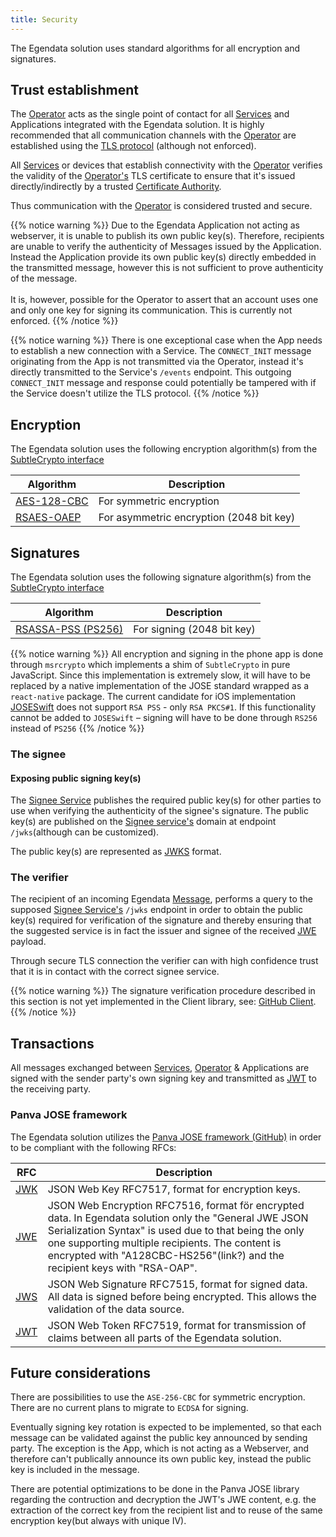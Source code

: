 ```yaml
---
title: Security
---
```


The Egendata solution uses standard algorithms for all encryption and signatures.

## Trust establishment

The [Operator](/operator) acts as the single point of contact for all [Services](/services) and Applications integrated with the Egendata solution.
It is highly recommended that all communication channels with the [Operator](/operator) are established using the [TLS protocol](https://tools.ietf.org/html/rfc5246) (although not enforced).

All [Services](/services) or devices that establish connectivity with the [Operator](/operator) verifies the validity of the [Operator's](/operator) TLS certificate to ensure that it's issued directly/indirectly by a trusted [Certificate Authority](https://en.wikipedia.org/wiki/Certificate_authority).

Thus communication with the [Operator](/operator) is considered trusted and secure.

{{% notice warning %}}
Due to the Egendata Application not acting as webserver, it is unable to publish its own public key(s). Therefore, recipients are unable to verify the authenticity of Messages issued by the Application. Instead the Application provide its own public key(s) directly embedded in the transmitted message, however this is not sufficient to prove authenticity of the message.  
<br>
It is, however, possible for the Operator to assert that an account uses one and only one key for signing
its communication. This is currently not enforced.
{{% /notice %}}

{{% notice warning %}}
There is one exceptional case when the App needs to establish a new connection with a Service. The `CONNECT_INIT` message originating from the App is not transmitted via the Operator, instead it's directly transmitted to the Service's `/events` endpoint. This outgoing `CONNECT_INIT` message and response could potentially be tampered with if the Service doesn't utilize the TLS protocol.
{{% /notice %}}

## Encryption

The Egendata solution uses the following encryption algorithm(s) from the [SubtleCrypto interface](https://www.w3.org/TR/WebCryptoAPI/#subtlecrypto-interface)

Algorithm | Description
--- | ---
[AES-128-CBC](https://tools.ietf.org/html/rfc3602) | For symmetric encryption
[RSAES-OAEP](https://tools.ietf.org/html/rfc2437#section-7.1) | For asymmetric encryption (2048 bit key)

## Signatures

The Egendata solution uses the following signature algorithm(s) from the [SubtleCrypto interface](https://www.w3.org/TR/WebCryptoAPI/#subtlecrypto-interface)

Algorithm | Description
--- | ---
[RSASSA-PSS (PS256)](https://tools.ietf.org/html/rfc3447#section-8.1) | For signing (2048 bit key)

{{% notice warning %}}
All encryption and signing in the phone app is done through `msrcrypto` which implements a shim of `SubtleCrypto` in pure JavaScript. Since this implementation is extremely slow, it will have to be replaced by a native implementation of the JOSE standard wrapped as a `react-native` package. The current candidate for iOS implementation [JOSESwift](https://github.com/airsidemobile/JOSESwift) does not support `RSA PSS` - only `RSA PKCS#1`. If this functionality cannot be added to `JOSESwift` – signing will have to be done through `RS256` instead of `PS256`
{{% /notice %}}

### The signee

#### Exposing public signing key(s)

The [Signee Service](#the-signee) publishes the required public key(s) for other parties to use when verifying the authenticity of the signee's signature. The public key(s) are published on the [Signee service's](#the-signee) domain at endpoint `/jwks`(although can be customized). 

The public key(s) are represented as [JWKS](https://tools.ietf.org/html/rfc7517) format.

### The verifier

The recipient of an incoming Egendata [Message](/data/#egendata-message-schema-definitions), performs a query to the supposed [Signee Service's](#the-signee) `/jwks` endpoint in order to obtain the public key(s) required for verification of the signature and thereby ensuring that the suggested service is in fact the issuer and signee of the received [JWE](https://tools.ietf.org/html/rfc7516) payload.

Through secure TLS connection the verifier can with high confidence trust that it is in contact with the correct signee service.

{{% notice warning %}}
The signature verification procedure described in this section is not yet implemented in the Client library, see: [GitHub Client](https://github.com/egendata/client/blob/master/lib/data.js#L74).
{{% /notice %}}

## Transactions

All messages exchanged between [Services](/services), [Operator](/operator) & Applications are signed with the sender party's own signing key and transmitted as [JWT](https://tools.ietf.org/html/rfc7519) to the receiving party.

### Panva JOSE framework

The Egendata solution utilizes the [Panva JOSE framework (GitHub)](https://github.com/panva/jose) in order to be compliant with the following RFCs:

RFC | Description
--- | ---
[JWK](https://tools.ietf.org/html/rfc7517) | JSON Web Key RFC7517, format for encryption keys.
[JWE](https://tools.ietf.org/html/rfc7516) | JSON Web Encryption RFC7516, format för encrypted data. In Egendata solution only the "General JWE JSON Serialization Syntax" is used due to that being the only one supporting multiple recipients. The content is encrypted with "A128CBC-HS256"(link?) and the recipient keys with "RSA-OAP".
[JWS](https://tools.ietf.org/html/rfc7515) | JSON Web Signature RFC7515, format for signed data. All data is signed before being encrypted. This allows the validation of the data source.
[JWT](https://tools.ietf.org/html/rfc7519) | JSON Web Token RFC7519, format for transmission of claims between all parts of the Egendata solution.

## Future considerations

There are possibilities to use the `ASE-256-CBC` for symmetric encryption.
There are no current plans to migrate to `ECDSA` for signing.

Eventually signing key rotation is expected to be implemented, so that each message can be validated against the public key announced by sending party. The exception is the App, which is not acting as a Webserver, and therefore can't publically announce its own public key, instead the public key is included in the message.

There are potential optimizations to be done in the Panva JOSE library regarding the contruction and decryption the JWT's JWE content, e.g. the extraction of the correct key from the recipient list and to reuse of the same encryption key(but always with unique IV).
